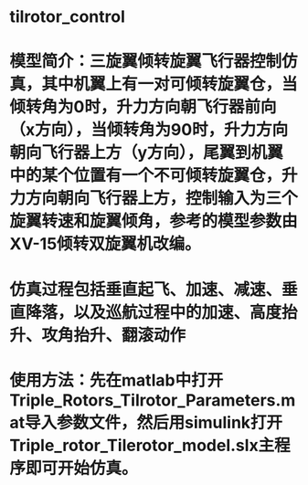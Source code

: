 # tilrotor_control
# 模型简介：三旋翼倾转旋翼飞行器控制仿真，其中机翼上有一对可倾转旋翼仓，当倾转角为0时，升力方向朝飞行器前向（x方向），当倾转角为90时，升力方向朝向飞行器上方（y方向），尾翼到机翼中的某个位置有一个不可倾转旋翼仓，升力方向朝向飞行器上方，控制输入为三个旋翼转速和旋翼倾角，参考的模型参数由XV-15倾转双旋翼机改编。
# 仿真过程包括垂直起飞、加速、减速、垂直降落，以及巡航过程中的加速、高度抬升、攻角抬升、翻滚动作
# 使用方法：先在matlab中打开Triple_Rotors_Tilrotor_Parameters.mat导入参数文件，然后用simulink打开Triple_rotor_Tilerotor_model.slx主程序即可开始仿真。

